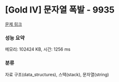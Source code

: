 # [Gold IV] 문자열 폭발 - 9935 

[문제 링크](https://www.acmicpc.net/problem/9935) 

### 성능 요약

메모리: 102424 KB, 시간: 1256 ms

### 분류

자료 구조(data_structures), 스택(stack), 문자열(string)

